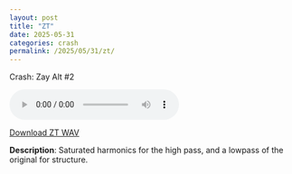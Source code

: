 ```yaml
---
layout: post
title: "ZT"
date: 2025-05-31
categories: crash
permalink: /2025/05/31/zt/
---
```

Crash: Zay Alt #2

<audio controls>
  <source src="/assets/audio/crash/Crash_ZT_brumalsaito.wav" type="audio/wav">
  Your browser does not support the audio element.
</audio>
<p><a href="/assets/audio/crash/Crash_ZT_brumalsaito.wav" download>Download ZT WAV</a></p>

**Description**: Saturated harmonics for the high pass, and a lowpass of the original for structure.